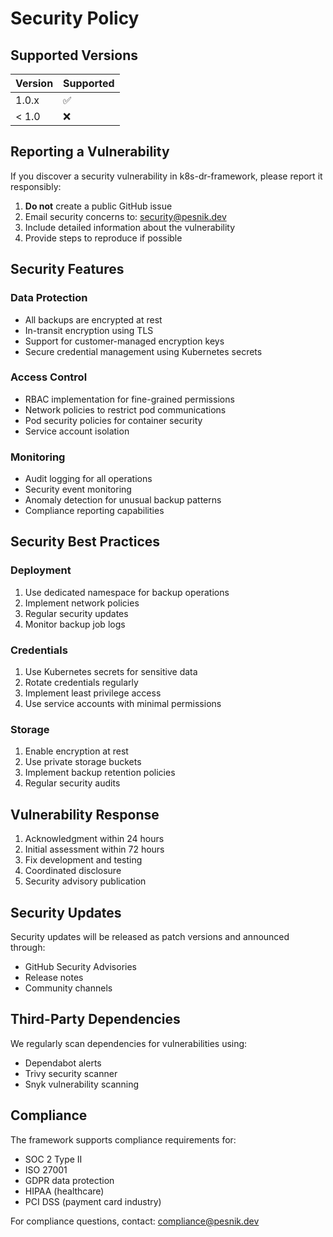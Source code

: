 # Security Policy

## Supported Versions

| Version | Supported          |
| ------- | ------------------ |
| 1.0.x   | :white_check_mark: |
| < 1.0   | :x:                |

## Reporting a Vulnerability

If you discover a security vulnerability in k8s-dr-framework, please report it responsibly:

1. **Do not** create a public GitHub issue
2. Email security concerns to: security@pesnik.dev
3. Include detailed information about the vulnerability
4. Provide steps to reproduce if possible

## Security Features

### Data Protection

- All backups are encrypted at rest
- In-transit encryption using TLS
- Support for customer-managed encryption keys
- Secure credential management using Kubernetes secrets

### Access Control

- RBAC implementation for fine-grained permissions
- Network policies to restrict pod communications
- Pod security policies for container security
- Service account isolation

### Monitoring

- Audit logging for all operations
- Security event monitoring
- Anomaly detection for unusual backup patterns
- Compliance reporting capabilities

## Security Best Practices

### Deployment

1. Use dedicated namespace for backup operations
2. Implement network policies
3. Regular security updates
4. Monitor backup job logs

### Credentials

1. Use Kubernetes secrets for sensitive data
2. Rotate credentials regularly
3. Implement least privilege access
4. Use service accounts with minimal permissions

### Storage

1. Enable encryption at rest
2. Use private storage buckets
3. Implement backup retention policies
4. Regular security audits

## Vulnerability Response

1. Acknowledgment within 24 hours
2. Initial assessment within 72 hours
3. Fix development and testing
4. Coordinated disclosure
5. Security advisory publication

## Security Updates

Security updates will be released as patch versions and announced through:

- GitHub Security Advisories
- Release notes
- Community channels

## Third-Party Dependencies

We regularly scan dependencies for vulnerabilities using:

- Dependabot alerts
- Trivy security scanner
- Snyk vulnerability scanning

## Compliance

The framework supports compliance requirements for:

- SOC 2 Type II
- ISO 27001
- GDPR data protection
- HIPAA (healthcare)
- PCI DSS (payment card industry)

For compliance questions, contact: compliance@pesnik.dev
